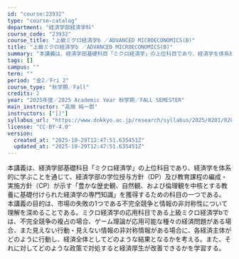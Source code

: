 ```yaml
---
id: "course:23932"
type: "course-catalog"
department: "経済学部経済学科"
course_code: "23932"
course_title: "上級ミクロ経済学b ／ADVANCED MICROECONOMICS(B)"
title: "上級ミクロ経済学b ／ADVANCED MICROECONOMICS(B)"
summary: "本講義は、経済学部基礎科目「ミクロ経済学」の上位科目であり、経済学を体系的に学ぶことを通じて、経済学部の学位授与方針（DP）及び教育課程の編成・実施方針（CP）が示す「豊かな歴史観、自然観、および倫理観を中核とする教養に基礎付けられた経済学…"
tags: []
campus: ""
term: ""
period: "金2／Fri 2"
course_type: "秋学期／Fall"
credits: 2
year: "2025年度／2025 Academic Year 秋学期／FALL SEMESTER"
main_instructor: "高畑 純一郎"
instructors: ["[]"]
syllabus_url: "https://www.dokkyo.ac.jp/research/syllabus/2025/0201/0201_23932_ja_JP.html"
license: "CC-BY-4.0"
version:
  created_at: "2025-10-29T12:47:51.635451Z"
  updated_at: "2025-10-29T12:47:51.635451Z"
---
```

本講義は、経済学部基礎科目「ミクロ経済学」の上位科目であり、経済学を体系的に学ぶことを通じて、経済学部の学位授与方針（DP）及び教育課程の編成・実施方針（CP）が示す「豊かな歴史観、自然観、および倫理観を中核とする教養に基礎付けられた経済学の専門知識」を獲得するための科目の一つである。 本講義の目的は、市場の失敗の1つである不完全競争と情報の非対称性について理解を深めることである。ミクロ経済学の応用科目である上級ミクロ経済学bでは、不完全競争の複占の場合、ゲーム理論が応用可能な種々の経済問題がある場合、また見えない行動・見えない情報の非対称情報がある場合に、各経済主体がどのように行動し、経済全体としてどのような結果となるかを考える。また、それに対してどのような政策で対処すると経済厚生が改善できるかを学習する。
